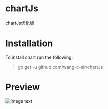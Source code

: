 # chartJs
chartJs优化版

# Installation
To install chart run the following:
> go get -u github.com/wang-c-sir/chartJs
# Preview
![Image text]()
